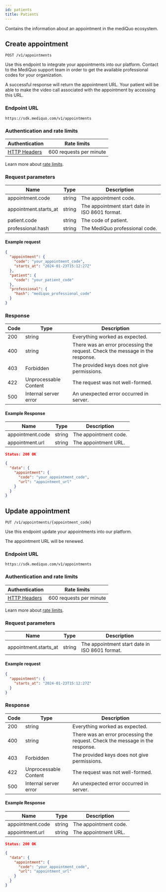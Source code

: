 ```yaml
---
id: patients
title: Patients
---
```


Contains the information about an appointment in the mediQuo ecosystem.

## Create appointment

```
POST /v1/appointments
```

Use this endpoint to integrate your appointments into our platform. Contact to the MediQuo support team in order to get the available professional codes for your organization.

A successful response will return the appointment URL. Your patient will be able to make the video call associated with the appointment by accessing this URL. 

### Endpoint URL

`https://sdk.mediquo.com/v1/appointments`

### Authentication and rate limits

| Authentication                                | Rate limits             |
| --------------------------------------------- | ----------------------- |
| [HTTP Headers](/docs/overview#authentication) | 600 requests per minute |

Learn more about [rate limits](/docs/overview#rate-limiting).

### Request parameters

| Name                  | Type   | Description                                    |
|-----------------------|--------|------------------------------------------------|
| appointment.code      | string | The appointment code.                          |
| appointment.starts_at | string | The appointment start date in ISO 8601 format. |
| patient.code          | string | The code of patient.                           |
| professional.hash     | string | The MediQuo professional code.                 |

#### Example request

```json
{
  "appointment": {
    "code": "your_appointment_code",
    "starts_at": "2024-01-23T15:12:27Z"
  },
  "patient": {
    "code": "your_patient_code"
  },
  "professional": {
    "hash": "mediquo_professional_code"
  }
}
```

### Response

| Code | Type                  | Description                                                                   |
|------|-----------------------|-------------------------------------------------------------------------------|
| 200  | string                | Everything worked as expected.                                                |
| 400  | string                | There was an error processing the request. Check the message in the response. |
| 403  | Forbidden             | The provided keys does not give permissions.                                  |
| 422  | Unprocessable Content | The request was not well-formed.                                              |
| 500  | Internal server error | An unexpected error occurred in server.                                        |

#### Example Response

| Name             | Type   | Description           |
|------------------| ------ |-----------------------|
| appointment.code | string | The appointment code. |
| appointment.url  | string | The appointment URL.  |


```json
Status: 200 OK
```

```json
{
  "data": {
    "appointment": {
      "code": "your_appointment_code",
      "url": "appointment_url"
    }
  }
}
```

## Update appointment

```
PUT /v1/appointments/{appointment_code}
```

Use this endpoint update your appointments into our platform.

The appointment URL will be renewed.

### Endpoint URL

`https://sdk.mediquo.com/v1/appointments`

### Authentication and rate limits

| Authentication                                | Rate limits             |
| --------------------------------------------- | ----------------------- |
| [HTTP Headers](/docs/overview#authentication) | 600 requests per minute |

Learn more about [rate limits](/docs/overview#rate-limiting).

### Request parameters

| Name                  | Type   | Description                                    |
|-----------------------|--------|------------------------------------------------|
| appointment.starts_at | string | The appointment start date in ISO 8601 format. |

#### Example request

```json
{
  "appointment": {
    "starts_at": "2024-01-23T15:12:27Z"
  }
}
```

### Response

| Code | Type                  | Description                                                                   |
|------|-----------------------|-------------------------------------------------------------------------------|
| 200  | string                | Everything worked as expected.                                                |
| 400  | string                | There was an error processing the request. Check the message in the response. |
| 403  | Forbidden             | The provided keys does not give permissions.                                  |
| 422  | Unprocessable Content | The request was not well-formed.                                              |
| 500  | Internal server error | An unexpected error occurred in server.                                        |

#### Example Response

| Name             | Type   | Description           |
|------------------| ------ |-----------------------|
| appointment.code | string | The appointment code. |
| appointment.url  | string | The appointment URL.  |


```json
Status: 200 OK
```

```json
{
  "data": {
    "appointment": {
      "code": "your_appointment_code",
      "url": "appointment_url"
    }
  }
}
```